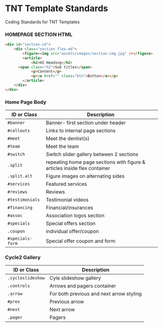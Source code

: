 # TNT Template Standards
Coding Standards for TNT Templates

### HOMEPAGE SECTION HTML

```html
<div id="section-id">
	<div class="section flex-ed">
		<figure><img src="assets/images/section-img.jpg" /></figure>
		<article>
			<h2>H2 Heading</h2>
      <span class="h2">Sub titles</span>
			<p>Content</p>
			<p><a href="" class="btn">Button</a></p>
		</article>
	</div>
</div>
```

### Home Page Body
| ID or Class | Description                    |
| ------------- | ------------------------------ |
| `#banner` | Banner- first section under header |
| `#callouts` | Links to internal page sections |
| `#meet` | Meet the dentist(s) |
| `#team` | Meet the team |
| `#switch` | Switch slider gallery between 2 sections |
| `.split` | repeating home page sections with figure & articles inside flex container  |
| `.split.alt` | Figure images on alternating sides |
| `#services` | Featured services |
| `#reviews` | Reviews |
| `#testimonials` | Testimonial videos |
| `#financing` | Financial/insurances |
| `#assoc` | Association logos section |
| `#specials` | Special offers section |
| `.coupon` | individual offer/coupon |
| `#specials-form` | Special offer coupon and form |

### Cycle2 Gallery
| ID or Class | Description                    |
| ------------- | ------------------------------ |
| `.cycleslideshow` | Cyle slideshow gallery |
| `.controls` | Arrows and pagers container |
| `.arrow` | For both previous and next arrow styling |
| `#prev` | Previous arrow |
| `#next` | Next arrow |
| `.pager` | Pagers |


